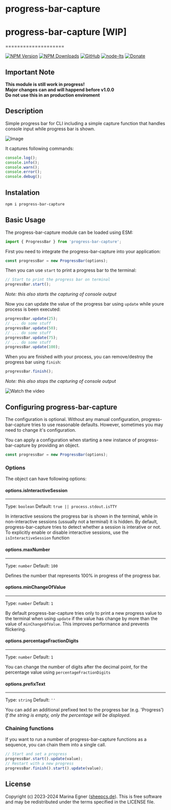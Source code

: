 # progress-bar-capture

# progress-bar-capture **[WIP]**  

====================

[![NPM Version](https://img.shields.io/npm/v/progress-bar-capture.svg)](https://www.npmjs.com/package/progress-bar-capture)
[![NPM Downloads](https://img.shields.io/npm/dt/progress-bar-capture.svg)](https://www.npmjs.com/package/progress-bar-capture)
[![GitHub](https://img.shields.io/github/license/SheepCreativeSoftware/progress-bar-capture)](https://github.com/SheepCreativeSoftware/progress-bar-capture)
[![node-lts](https://img.shields.io/node/v-lts/progress-bar-capture)](https://www.npmjs.com/package/progress-bar-capture)
[![Donate](https://img.shields.io/badge/Donate-PayPal-green.svg)](https://www.paypal.com/donate/?hosted_button_id=RG6PSXR828X94)

## Important Note
**This module is still work in progress!**  
**Major changes can and will happend before v1.0.0**  
**Do not use this in an production enviroment**  

## Description
Simple progress bar for CLI including a simple capture function that handles console input while progress bar is shown.

![Image](https://github.com/SheepCreativeSoftware/progress-bar-capture/assets/33145691/2677470d-831c-4672-9248-69e92659edaa)

It captures following commands:
```js
console.log();
console.info();
console.warn();
console.error();
console.debug();
```

## Instalation
```bash
npm i progress-bar-capture
```

## Basic Usage
The progress-bar-capture module can be loaded using ESM:
```js
import { ProgressBar } from 'progress-bar-capture';
```

First you need to integrate the progress-bar-capture into your application:
```js
const progressBar = new ProgressBar(options);
```

Then you can use `start` to print a progress bar to the terminal:
```js
// Start to print the progress bar on terminal
progressBar.start();
```
*Note: this also starts the capturing of console output*

Now you can update the value of the progress bar using `update` while youre process is been executed:
```js
progressBar.update(25);
// ... do some stuff
progressBar.update(50);
// ... do some stuff
progressBar.update(75);
// ... do some stuff
progressBar.update(100);
```

When you are finished with your process, you can remove/destroy the progress bar using `finish`:
```js
progressBar.finish();
```
*Note: this also stops the capturing of console output*

![Watch the video](https://github.com/SheepCreativeSoftware/progress-bar-capture/assets/33145691/a473b577-75d6-4c22-9d43-6a71f2d8e42c)

## Configuring progress-bar-capture
The configuration is optional. Without any manual configuration, progress-bar-capture tries to use reasonable defaults.
However, sometimes you may need to change it's configuration.  

You can apply a configuration when starting a new instance of progress-bar-capture by providing an object.
```js
const progressBar = new ProgressBar(options);
```

### Options

The object can have following options:
#### options.isInteractiveSession
----------------------------------
Type: `boolean` Default: `true || process.stdout.isTTY`

In interactive sessions the progress bar is shown in the terminal, while in non-interactive sessions (ussually not a terminal) it is hidden. By default, progress-bar-capture tries to detect whether a session is interative or not.
To explicitly enable or disable interactive sessions, use the `isInteractiveSession` function

#### options.maxNumber
----------------------------------
Type: `number` Default: `100`

Defines the number that represents 100% in progress of the progress bar.

#### options.minChangeOfValue
----------------------------------
Type: `number` Default: `1`

By default progress-bar-capture tries only to print a new progress value to the terminal when using `update` if the value has change by more than the value of `minChangeOfValue`.
This improves performance and prevents flickering.

#### options.percentageFractionDigits
----------------------------------
Type: `number` Default: `1`

You can change the number of digits after the decimal point, for the percentage value using `percentageFractionDigits`

#### options.prefixText
----------------------------------
Type: `string` Default: `''`

You can add an additional prefixed text to the progress bar (e.g. 'Progress')
*If the string is empty, only the percentage will be displayed.*

### Chaining functions
If you want to run a number of progress-bar-capture functions as a sequence, you can chain them into a single call.
```js
// Start and set a progress
progressBar.start().update(value);
// Restart with a new progress
progressBar.finish().start().update(value);
```

## License
Copyright (c) 2023-2024 Marina Egner ([sheepcs.de](https://sheepcs.de)). This is free software and may be redistributed under the terms specified in the LICENSE file.
